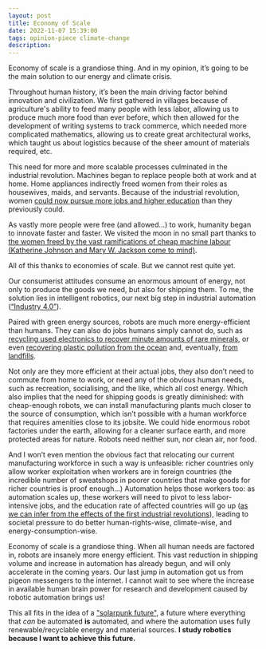 ```yaml
---
layout: post
title: Economy of Scale
date: 2022-11-07 15:39:00
tags: opinion-piece climate-change
description:
---
```


Economy of scale is a grandiose thing. And in my opinion, it’s going to be the main solution 
to our energy and climate crisis.

Throughout human history, it’s been the main driving factor behind innovation and civilization. 
We first gathered in villages because of agriculture's ability to feed many people with less labor, 
allowing us to produce much more food than ever before, which then allowed for the development of 
writing systems to track commerce, which needed more complicated mathematics, allowing us to create 
great architectural works, which taught us about logistics because of the sheer amount of materials 
required, etc.

This need for more and more scalable processes culminated in the industrial revolution. 
Machines began to replace people both at work and at home. Home appliances indirectly freed women 
from their roles as housewives, maids, and servants. Because of the industrial revolution, women [could now 
pursue more jobs and higher education](https://www.uml.edu/tsongas/barilla-taylor/women-industrial-revolution.aspx) 
than they previously could.

As vastly more people were free (and allowed…) to work, humanity began to innovate faster and faster. 
We visited the moon in no small part thanks to [the women freed by the vast ramifications of 
cheap machine labour (Katherine Johnson and Mary W. Jackson come to mind)](https://www.nytimes.com/2019/07/23/science/moon-landing-women-apollo-11.html).

All of this thanks to economies of scale. But we cannot rest quite yet.

Our consumerist attitudes consume an enormous amount of energy, not only to produce the goods we need, 
but also for shipping them. To me, the solution lies in intelligent robotics, 
our next big step in industrial automation ([“Industry 4.0”](https://www.forbes.com/sites/bernardmarr/2018/09/02/what-is-industry-4-0-heres-a-super-easy-explanation-for-anyone/?sh=1b234ffc9788)).

Paired with green energy sources, robots are much more energy-efficient than humans. 
They can also do jobs humans simply cannot do, such as [recycling used electronics to 
recover minute amounts of rare minerals](https://www.reuters.com/article/usa-minerals-recycling-idUSL1N298151), or even [recovering plastic pollution from the 
ocean](https://www.good.is/automated-boats-clean-our-oceans) and, eventually, [from landfills](https://www.forbes.com/sites/kenrickcai/2020/11/12/rise-of-the-recycling-robots/?sh=44b5169365f9).

Not only are they more efficient at their actual jobs, they also don’t need to commute 
from home to work, or need any of the obvious human needs, such as recreation, 
socialising, and the like, which all cost energy. Which also implies that the need for shipping goods 
is greatly diminished: with cheap-enough robots, we can install manufacturing plants much closer to 
the source of consumption, which isn’t possible with a human workforce that requires amenities close to 
its jobsite. We could hide enormous robot factories under the earth, allowing for a cleaner surface earth, and
more protected areas for nature. Robots need neither sun, nor clean air, nor food.

And I won’t even mention the obvious fact that relocating our current manufacturing 
workforce in such a way is unfeasible: richer countries only allow worker exploitation 
when workers are in foreign countries (the incredible number of sweatshops in poorer countries that make goods
for richer countries is proof enough...)
Automation helps those workers too: as automation scales up, these workers will need to pivot to 
less labor-intensive jobs,
and the education rate of affected countries will go up ([as we can infer from the effects of the 
first industrial revolutions](https://www.aeaweb.org/articles?id=10.1257/mac.3.3.92)), 
leading to societal pressure to do better human-rights-wise,
climate-wise, and energy-consumption-wise.

Economy of scale is a grandiose thing. When all human needs are factored in,
robots are insanely more energy efficient. This vast reduction in shipping volume and increase
in automation has already begun, and will only accelerate in the coming years.
Our last jump in automation got us from pigeon messengers to the internet.
I cannot wait to see where the increase in available human brain power for research and development
caused by robotic
automation brings us!

This all fits in the idea of a ["solarpunk future"](https://en.wikipedia.org/wiki/Solarpunk), a future where
everything that *can* be automated **is** automated, and where the automation uses fully renewable/recyclable 
energy and material sources. **I study robotics because I want to achieve this future.**


